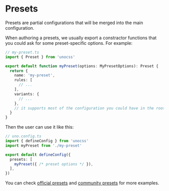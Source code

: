 # Presets

Presets are partial configurations that will be merged into the main configuration.

When authoring a presets, we usually export a constractor functions that you could ask for some preset-specific options. For example:

```ts
// my-preset.ts
import { Preset } from 'unocss'

export default function myPreset(options: MyPresetOptions): Preset {
  return {
    name: 'my-preset',
    rules: [
      // ...
    ],
    variants: {
      // ...
    },
    // it supports most of the configuration you could have in the root config
  }
}
```

Then the user can use it like this:

```ts
// uno.config.ts
import { defineConfig } from 'unocss'
import myPreset from './my-preset'

export default defineConfig({
  presets: [
    myPreset({ /* preset options */ }),
  ],
})
```

You can check [official presets](/presets/) and [community presets](/presets/community) for more examples.

